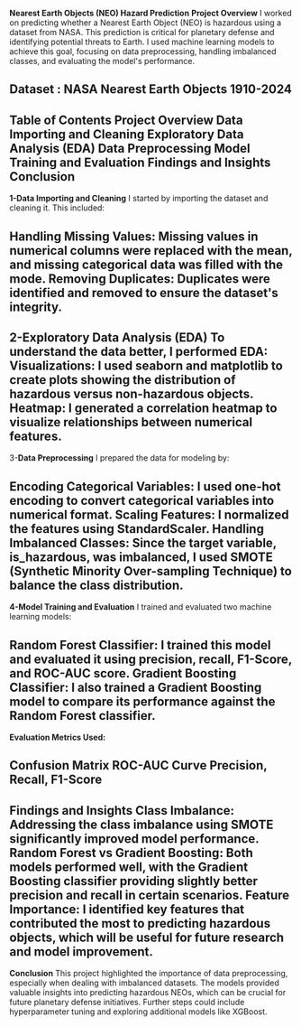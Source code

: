 **Nearest Earth Objects (NEO) Hazard Prediction**
**Project Overview**
I worked on predicting whether a Nearest Earth Object (NEO) is hazardous using a dataset from NASA. This prediction is critical for planetary defense and identifying potential threats to Earth. I used machine learning models to achieve this goal, focusing on data preprocessing, handling imbalanced classes, and evaluating the model's performance.

Dataset : NASA Nearest Earth Objects 1910-2024
--------------------------------------------------
**Table of Contents**
Project Overview
Data Importing and Cleaning
Exploratory Data Analysis (EDA)
Data Preprocessing
Model Training and Evaluation
Findings and Insights
Conclusion
------------------------------------------------------------------
**1-Data Importing and Cleaning**
I started by importing the dataset and cleaning it. This included:

Handling Missing Values: Missing values in numerical columns were replaced with the mean, and missing categorical data was filled with the mode.
Removing Duplicates: Duplicates were identified and removed to ensure the dataset's integrity.
-------------------------------------------------
**2-Exploratory Data Analysis (EDA)**
To understand the data better, I performed EDA:
Visualizations: I used seaborn and matplotlib to create plots showing the distribution of hazardous versus non-hazardous objects.
Heatmap: I generated a correlation heatmap to visualize relationships between numerical features.
-------------------------------------------------------
3-**Data Preprocessing**
I prepared the data for modeling by:

Encoding Categorical Variables: I used one-hot encoding to convert categorical variables into numerical format.
Scaling Features: I normalized the features using StandardScaler.
Handling Imbalanced Classes: Since the target variable, is_hazardous, was imbalanced, I used SMOTE (Synthetic Minority Over-sampling Technique) to balance the class distribution.
------------------------------------
**4-Model Training and Evaluation**
I trained and evaluated two machine learning models:

Random Forest Classifier: I trained this model and evaluated it using precision, recall, F1-Score, and ROC-AUC score.
Gradient Boosting Classifier: I also trained a Gradient Boosting model to compare its performance against the Random Forest classifier.
------------------------------------------------
**Evaluation Metrics Used:**

Confusion Matrix
ROC-AUC Curve
Precision, Recall, F1-Score
----------------------------
**Findings and Insights**
Class Imbalance: Addressing the class imbalance using SMOTE significantly improved model performance.
Random Forest vs Gradient Boosting: Both models performed well, with the Gradient Boosting classifier providing slightly better precision and recall in certain scenarios.
Feature Importance: I identified key features that contributed the most to predicting hazardous objects, which will be useful for future research and model improvement.
----------------------------------
**Conclusion**
This project highlighted the importance of data preprocessing, especially when dealing with imbalanced datasets. The models provided valuable insights into predicting hazardous NEOs, which can be crucial for future planetary defense initiatives. Further steps could include hyperparameter tuning and exploring additional models like XGBoost.

